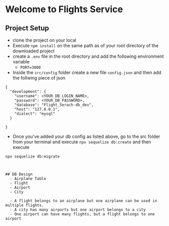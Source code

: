 # Welcome to Flights Service

## Project Setup
- clone the project on your local
- Execute `npm install` on the same path as of your root directory of the downloaded project
- create a `.env` file in the root directory and add the following environment variable
    - `PORT=3000`
- Inside the `src/config` folder create a new file `config.json` and then add the follwing piece of json
```
{
  "development": {
    "username": <YOUR_DB_LOGIN_NAME>,
    "password": <YOUR_DB_PASSWORD>,
    "database": "Flight_Serach-db_dev",
    "host": "127.0.0.1",
    "dialect": "mysql"
  }
  
}

```
- Once you've added your db config as listed above, go to the src folder from your terminal and execute `npx sequelize db:create`
and then execute

`npx sequelize db:migrate`
```


## DB Design
  - Airplane Table
  - Flight
  - Airport
  - City

  - A flight belongs to an airplane but one airplane can be used in multiple flights.
  - A city has many airports but one airport belongs to a city
  - One airport can have many flights, but a flight belongs to one airport
